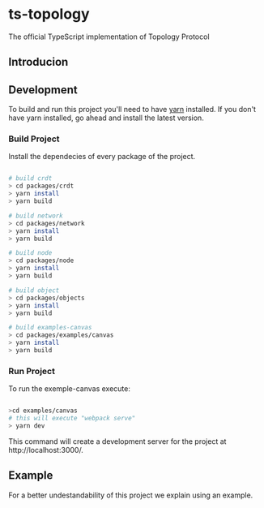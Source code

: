 # ts-topology
The official TypeScript implementation of Topology Protocol

## Introducion

## Development

To build and run this project you'll need to have [yarn](https://classic.yarnpkg.com/lang/en/docs/install/#debian-stable) installed.
If you don't have yarn installed, go ahead and install the latest version.

### Build Project
Install the dependecies of every package of the project.

```sh

# build crdt
> cd packages/crdt
> yarn install
> yarn build

# build network
> cd packages/network
> yarn install
> yarn build

# build node
> cd packages/node
> yarn install
> yarn build

# build object
> cd packages/objects
> yarn install
> yarn build

# build examples-canvas
> cd packages/examples/canvas
> yarn install
> yarn build

```

### Run Project
To run the exemple-canvas execute:

```sh

>cd examples/canvas
# this will execute "webpack serve" 
> yarn dev

```

This command will create a development server for the project at http://localhost:3000/.



## Example
For a better undestandability of this project we explain using an example.





